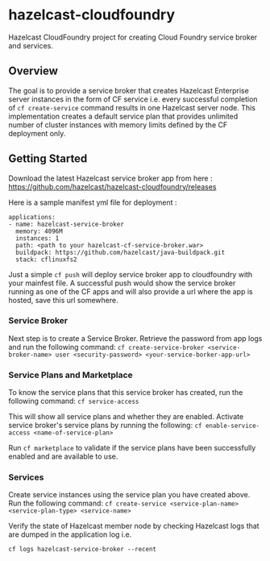 hazelcast-cloudfoundry
=============================

Hazelcast CloudFoundry project for creating Cloud Foundry service broker and services. 

## Overview
The goal is to provide a service broker that creates Hazelcast Enterprise server instances in the form of CF service i.e. every successful completion of `cf create-service` command results in one Hazelcast server node. This implementation creates a default service plan that provides unlimited number of cluster instances with memory limits defined by the CF deployment only. 

## Getting Started
Download the latest Hazelcast service broker app from here : https://github.com/hazelcast/hazelcast-cloudfoundry/releases

Here is a sample manifest yml file for deployment : 

```
applications:
- name: hazelcast-service-broker
  memory: 4096M
  instances: 1
  path: <path to your hazelcast-cf-service-broker.war>
  buildpack: https://github.com/hazelcast/java-buildpack.git
  stack: cflinuxfs2
```
Just a simple `cf push` will deploy service broker app to cloudfoundry with your mainfest file. A successful push would show the service broker running as one of the CF apps and will also provide a url where the app is hosted, save this url somewhere.

### Service Broker
Next step is to create a Service Broker. Retrieve the password from app logs and run the following command:
`cf create-service-broker <service-broker-name> user <security-password> <your-service-borker-app-url>`
 
### Service Plans and Marketplace
To know the service plans that this service broker has created, run the following command:
`cf service-access`

This will show all service plans and whether they are enabled. Activate service broker's service plans by running the following:
`cf enable-service-access <name-of-service-plan>`

Run `cf marketplace` to validate if the service plans have been successfully enabled and are available to use.

### Services
Create service instances using the service plan you have created above. Run the following command:
`cf create-service <service-plan-name> <service-plan-type> <service-name>`

Verify the state of Hazelcast member node by checking Hazelcast logs that are dumped in the application log i.e. 

`cf logs hazelcast-service-broker --recent`
